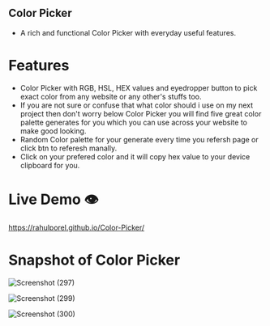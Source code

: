 ## Color Picker
- A rich and functional Color Picker with everyday useful features.

# Features
- Color Picker with RGB, HSL, HEX values and eyedropper button to pick exact color from any website or any other's stuffs too.
- If you are not sure or confuse that what color should i use on my next project then don't worry below Color Picker you will find five great color palette generates for you which you can 
  use across your website to make good looking. 
- Random Color palette for your generate every time you refersh page or click btn to referesh manally.
- Click on your prefered color and it will copy hex value to your device clipboard for you.

# Live Demo 👁️
https://rahulporel.github.io/Color-Picker/

# Snapshot of Color Picker

![Screenshot (297)](https://github.com/RahulPorel/Password-Generator/assets/98636266/9f2a784b-10f7-4514-aaf8-13854d5c519b)

![Screenshot (299)](https://github.com/RahulPorel/Password-Generator/assets/98636266/615f47ae-ea26-44e0-b599-b6543dbbaeeb)

![Screenshot (300)](https://github.com/RahulPorel/Password-Generator/assets/98636266/73c4e420-765f-47db-87fc-52eaad8e57c0)
